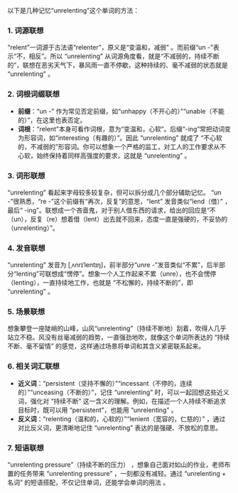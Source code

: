 以下是几种记忆“unrelenting”这个单词的方法：

### 1. 词源联想
 “relent”一词源于古法语“relenter”，原义是“变温和，减弱” 。而前缀“un -”表示“不，相反”。所以 “unrelenting” 从词源角度看，就是“不减弱的，持续不断的”，联想在恶劣天气下，暴风雨一直不停歇，这种持续的、毫不减弱的状态就是 “unrelenting” 。

### 2. 词根词缀联想
 - **前缀**：“un -” 作为常见否定前缀，如“unhappy（不开心的）”“unable（不能的）”，在这里也表否定。
 - **词根**：“relent”本身可看作词根，意为“变温和，心软”。后缀“-ing”常把动词变为形容词，如“interesting（有趣的）”。因此 “unrelenting” 就成了 “不心软的，不减弱的”形容词。你可以想象一个严格的监工，对工人的工作要求从不心软，始终保持着同样高强度的要求，这就是 “unrelenting” 。

### 3. 词形联想
 “unrelenting” 看起来字母较多较复杂，但可以拆分成几个部分辅助记忆。 “un -”很熟悉，“re -”这个前缀有“再次，反复”的意思，“lent” 发音类似“lend（借）” ，最后“ -ing”。联想成一个吝啬鬼，对于别人借东西的请求，给出的回应是“不（un），反复（re）想着借（lent）出去就不回来，态度一直是强硬的，不妥协的（unrelenting）”。

### 4. 发音联想
 “unrelenting” 发音为 [ˌʌnrɪˈlentɪŋ]，前半部分“unre -”发音类似“不累”，后半部分“lenting”可联想成“愣停”。想象一个人工作起来不累（unre），也不会愣停（lenting），一直持续地工作，也就是 “不松懈的，持续不断的”，即 “unrelenting” 。

### 5. 场景联想
想象攀登一座陡峭的山峰，山风“unrelenting”（持续不断地）刮着，吹得人几乎站立不稳。风没有丝毫减弱的趋势，一直强劲地吹，就像这个单词所表达的 “持续不断、毫不留情” 的感觉，这样通过场景将单词和其含义紧密联系起来。

### 6. 相关词汇联想
 - **近义词**：“persistent（坚持不懈的）”“incessant（不停的，连续的）”“unceasing（不断的）”，记住 “unrelenting” 时，可以一起回想这些近义词，强化对 “持续不断” 这一含义的理解。例如，在描述一个人持续不断追求目标时，既可以用 “persistent”，也能用 “unrelenting” 。
 - **反义词**：“relenting（温和的，心软的）”“lenient（宽容的，仁慈的）” ，通过对比反义词，更清晰地记住 “unrelenting” 表达的是强硬、不放松的意思。

### 7. 短语联想
 “unrelenting pressure”（持续不断的压力） ，想象自己面对如山的作业，老师布置的任务带来 “unrelenting pressure” ，一刻都没有减轻。通过 “unrelenting + 名词” 的短语搭配，不仅记住单词，还能学会单词的用法 。 